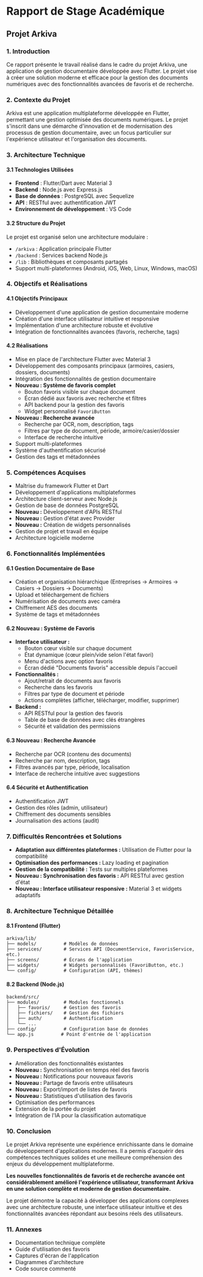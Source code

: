 # Rapport de Stage Académique
## Projet Arkiva

### 1. Introduction
Ce rapport présente le travail réalisé dans le cadre du projet Arkiva, une application de gestion documentaire développée avec Flutter. Le projet vise à créer une solution moderne et efficace pour la gestion des documents numériques avec des fonctionnalités avancées de favoris et de recherche.

### 2. Contexte du Projet
Arkiva est une application multiplateforme développée en Flutter, permettant une gestion optimisée des documents numériques. Le projet s'inscrit dans une démarche d'innovation et de modernisation des processus de gestion documentaire, avec un focus particulier sur l'expérience utilisateur et l'organisation des documents.

### 3. Architecture Technique
#### 3.1 Technologies Utilisées
- **Frontend** : Flutter/Dart avec Material 3
- **Backend** : Node.js avec Express.js
- **Base de données** : PostgreSQL avec Sequelize
- **API** : RESTful avec authentification JWT
- **Environnement de développement** : VS Code

#### 3.2 Structure du Projet
Le projet est organisé selon une architecture modulaire :
- `/arkiva` : Application principale Flutter
- `/backend` : Services backend Node.js
- `/lib` : Bibliothèques et composants partagés
- Support multi-plateformes (Android, iOS, Web, Linux, Windows, macOS)

### 4. Objectifs et Réalisations
#### 4.1 Objectifs Principaux
- Développement d'une application de gestion documentaire moderne
- Création d'une interface utilisateur intuitive et responsive
- Implémentation d'une architecture robuste et évolutive
- Intégration de fonctionnalités avancées (favoris, recherche, tags)

#### 4.2 Réalisations
- Mise en place de l'architecture Flutter avec Material 3
- Développement des composants principaux (armoires, casiers, dossiers, documents)
- Intégration des fonctionnalités de gestion documentaire
- **Nouveau : Système de favoris complet**
  - Bouton favoris visible sur chaque document
  - Écran dédié aux favoris avec recherche et filtres
  - API backend pour la gestion des favoris
  - Widget personnalisé `FavoriButton`
- **Nouveau : Recherche avancée**
  - Recherche par OCR, nom, description, tags
  - Filtres par type de document, période, armoire/casier/dossier
  - Interface de recherche intuitive
- Support multi-plateformes
- Système d'authentification sécurisé
- Gestion des tags et métadonnées

### 5. Compétences Acquises
- Maîtrise du framework Flutter et Dart
- Développement d'applications multiplateformes
- Architecture client-serveur avec Node.js
- Gestion de base de données PostgreSQL
- **Nouveau :** Développement d'APIs RESTful
- **Nouveau :** Gestion d'état avec Provider
- **Nouveau :** Création de widgets personnalisés
- Gestion de projet et travail en équipe
- Architecture logicielle moderne

### 6. Fonctionnalités Implémentées

#### 6.1 Gestion Documentaire de Base
- Création et organisation hiérarchique (Entreprises → Armoires → Casiers → Dossiers → Documents)
- Upload et téléchargement de fichiers
- Numérisation de documents avec caméra
- Chiffrement AES des documents
- Système de tags et métadonnées

#### 6.2 **Nouveau : Système de Favoris**
- **Interface utilisateur :**
  - Bouton cœur visible sur chaque document
  - État dynamique (cœur plein/vide selon l'état favori)
  - Menu d'actions avec option favoris
  - Écran dédié "Documents favoris" accessible depuis l'accueil
- **Fonctionnalités :**
  - Ajout/retrait de documents aux favoris
  - Recherche dans les favoris
  - Filtres par type de document et période
  - Actions complètes (afficher, télécharger, modifier, supprimer)
- **Backend :**
  - API RESTful pour la gestion des favoris
  - Table de base de données avec clés étrangères
  - Sécurité et validation des permissions

#### 6.3 **Nouveau : Recherche Avancée**
- Recherche par OCR (contenu des documents)
- Recherche par nom, description, tags
- Filtres avancés par type, période, localisation
- Interface de recherche intuitive avec suggestions

#### 6.4 Sécurité et Authentification
- Authentification JWT
- Gestion des rôles (admin, utilisateur)
- Chiffrement des documents sensibles
- Journalisation des actions (audit)

### 7. Difficultés Rencontrées et Solutions
- **Adaptation aux différentes plateformes :** Utilisation de Flutter pour la compatibilité
- **Optimisation des performances :** Lazy loading et pagination
- **Gestion de la compatibilité :** Tests sur multiples plateformes
- **Nouveau : Synchronisation des favoris :** API RESTful avec gestion d'état
- **Nouveau : Interface utilisateur responsive :** Material 3 et widgets adaptatifs

### 8. Architecture Technique Détaillée

#### 8.1 Frontend (Flutter)
```
arkiva/lib/
├── models/          # Modèles de données
├── services/        # Services API (DocumentService, FavorisService, etc.)
├── screens/         # Écrans de l'application
├── widgets/         # Widgets personnalisés (FavoriButton, etc.)
└── config/          # Configuration (API, thèmes)
```

#### 8.2 Backend (Node.js)
```
backend/src/
├── modules/         # Modules fonctionnels
│   ├── favoris/     # Gestion des favoris
│   ├── fichiers/    # Gestion des fichiers
│   ├── auth/        # Authentification
│   └── ...
├── config/          # Configuration base de données
└── app.js          # Point d'entrée de l'application
```

### 9. Perspectives d'Évolution
- Amélioration des fonctionnalités existantes
- **Nouveau :** Synchronisation en temps réel des favoris
- **Nouveau :** Notifications pour nouveaux favoris
- **Nouveau :** Partage de favoris entre utilisateurs
- **Nouveau :** Export/import de listes de favoris
- **Nouveau :** Statistiques d'utilisation des favoris
- Optimisation des performances
- Extension de la portée du projet
- Intégration de l'IA pour la classification automatique

### 10. Conclusion
Le projet Arkiva représente une expérience enrichissante dans le domaine du développement d'applications modernes. Il a permis d'acquérir des compétences techniques solides et une meilleure compréhension des enjeux du développement multiplateforme. 

**Les nouvelles fonctionnalités de favoris et de recherche avancée ont considérablement amélioré l'expérience utilisateur, transformant Arkiva en une solution complète et moderne de gestion documentaire.**

Le projet démontre la capacité à développer des applications complexes avec une architecture robuste, une interface utilisateur intuitive et des fonctionnalités avancées répondant aux besoins réels des utilisateurs.

### 11. Annexes
- Documentation technique complète
- Guide d'utilisation des favoris
- Captures d'écran de l'application
- Diagrammes d'architecture
- Code source commenté 
